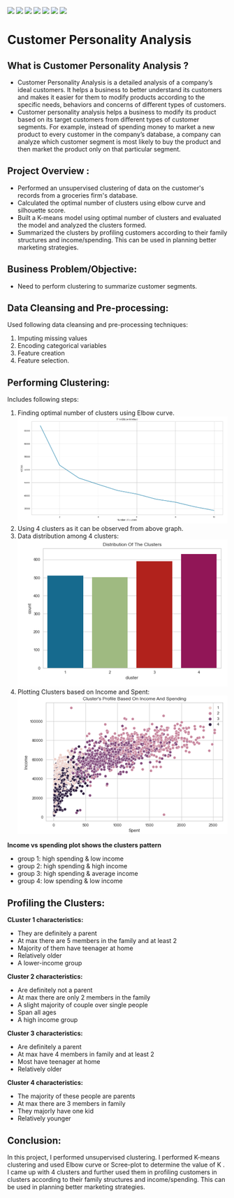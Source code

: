 ![](https://img.shields.io/github/followers/alokthakur93?label=Follow%40alokthakur93&style=social)
![](https://img.shields.io/github/forks/alokthakur93/Customer-Personality-Analysis-Clustering-?label=Fork&style=social)
![](https://img.shields.io/github/stars/alokthakur93/Customer-Personality-Analysis-Clustering-?style=social)
![](https://img.shields.io/github/watchers/alokthakur93/Customer-Personality-Analysis-Clustering-?style=social)
![](https://img.shields.io/github/issues/alokthakur93/Customer-Personality-Analysis-Clustering-)
![](https://img.shields.io/github/repo-size/alokthakur93/Customer-Personality-Analysis-Clustering-)
![](https://img.shields.io/github/languages/code-size/alokthakur93/Customer-Personality-Analysis-Clustering-)

# Customer Personality Analysis

## What is Customer Personality Analysis ?

* Customer Personality Analysis is a detailed analysis of a company’s ideal customers. It helps a business to better understand its customers and makes it easier for them to modify products according to the specific needs, behaviors and concerns of different types of customers.
* Customer personality analysis helps a business to modify its product based on its target customers from different types of customer segments. For example, instead of spending money to market a new product to every customer in the company’s database, a company can analyze which customer segment is most likely to buy the product and then market the product only on that particular segment.


## Project Overview :
* Performed an unsupervised clustering of data on the customer's records from a groceries firm's database.
* Calculated the optimal number of clusters using elbow curve and silhouette score.
* Built a K-means model using optimal number of clusters and evaluated the model and analyzed the clusters formed.
* Summarized the clusters by profiling customers according to their family structures and income/spending. This can be used in planning better marketing strategies.

## Business Problem/Objective:
* Need to perform clustering to summarize customer segments.

## Data Cleansing and Pre-processing:
 Used following data cleansing and pre-processing techniques:
 1. Imputing missing values
 2. Encoding categorical variables
 3. Feature creation
 4. Feature selection.
 

## Performing Clustering:
Includes following steps:
1. Finding optimal number of clusters using Elbow curve.
![](https://raw.githubusercontent.com/alokthakur93/Customer-Personality-Analysis-Clustering-/main/Image/1.PNG)
2. Using 4 clusters as it can be observed from above graph.
3. Data distribution among 4 clusters:
![](https://raw.githubusercontent.com/alokthakur93/Customer-Personality-Analysis-Clustering-/main/Image/2.PNG)
4. Plotting Clusters based on Income and Spent:
![](https://raw.githubusercontent.com/alokthakur93/Customer-Personality-Analysis-Clustering-/main/Image/3.PNG)

**Income vs  spending plot shows the clusters pattern**
* group 1: high spending & low income  
* group 2: high spending & high income
* group 3: high spending & average income
* group 4: low spending & low income 


## Profiling the Clusters:
**CLuster 1 characteristics:**
- They are definitely a parent
- At max there are 5 members in the family and at least 2
- Majority of them have teenager at home
- Relatively older
- A lower-income group

**Cluster 2 characteristics:**
- Are definitely not a parent
- At max there are only 2 members in the family
- A slight majority of couple over single people
- Span all ages
- A high income group

**Cluster 3 characteristics:**
- Are definitely a parent
- At max have 4 members in family and at least 2
- Most have teenager at home
- Relatively older

**Cluster 4 characteristics:**
- The majority of these people are parents
- At max there are 3 members in family
- They majorly have one kid
- Relatively younger

## Conclusion:
In this project, I performed unsupervised clustering. 
I performed K-means clustering and used Elbow curve or Scree-plot to determine the value of K .
I came up with 4 clusters and further used them in profiling customers in clusters according to their family structures and income/spending. 
This can be used in planning better marketing strategies. 
 

 